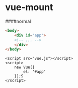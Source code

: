 vue-mount
=========
####normal

```html
<body>
    <div id="app">
    <!-- ... -->
    </div>
</body>
```
```vue
<script src="vue.js"></script>
<script>
    new Vue({
        el: '#app'
    });S
</script>
```

